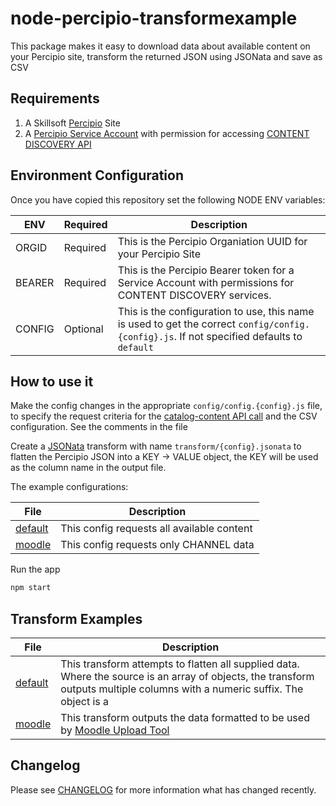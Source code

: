 # node-percipio-transformexample
This package makes it easy to download data about available content on your Percipio site, transform the returned JSON using JSONata and save as CSV

## Requirements

1. A Skillsoft [Percipio](https://www.skillsoft.com/platform-solution/percipio/) Site
1. A [Percipio Service Account](https://documentation.skillsoft.com/en_us/pes/3_services/service_accounts/pes_service_accounts.htm) with permission for accessing [CONTENT DISCOVERY API](https://documentation.skillsoft.com/en_us/pes/2_understanding_percipio/rest_api/pes_rest_api.htm)

## Environment Configuration
Once you have copied this repository set the following NODE ENV variables:

| ENV | Required | Description |
| --- | --- | --- |
| ORGID | Required | This is the Percipio Organiation UUID for your Percipio Site |
| BEARER | Required | This is the Percipio Bearer token for a Service Account with permissions for CONTENT DISCOVERY services. |
| CONFIG | Optional | This is the configuration to use, this name is used to get the correct ```config/config.{config}.js```. If not specified defaults to ```default``` |

## How to use it

Make the config changes in the appropriate ```config/config.{config}.js``` file, to specify the request criteria for the [catalog-content API call](https://api.percipio.com/content-discovery/api-docs/#/Content/getCatalogContent) and the CSV configuration. See the comments in the file

Create a [JSONata](https://github.com/jsonata-js/jsonata) transform with name ```transform/{config}.jsonata``` to flatten the Percipio JSON into a KEY -> VALUE object, the KEY will be used as the column name in the output file.

The example configurations:

| File | Description |
| --- | --- |
| [default](config/config.default.js) | This config requests all available content |
| [moodle](config/config.moodle.js) | This config requests only CHANNEL data|

Run the app

```bash
npm start
```

## Transform Examples

| File | Description |
| --- | --- |
| [default](transform/default.jsonata) | This transform attempts to flatten all supplied data. Where the source is an array of objects, the transform outputs multiple columns with a numeric suffix. The object is a | delimited string |
| [moodle](transform/moodle.jsonata) | This transform outputs the data formatted to be used by [Moodle Upload Tool](https://github.com/martinholden-skillsoft/moodle-tool_uploadpercipio) |


## Changelog

Please see [CHANGELOG](CHANGELOG.md) for more information what has changed recently.